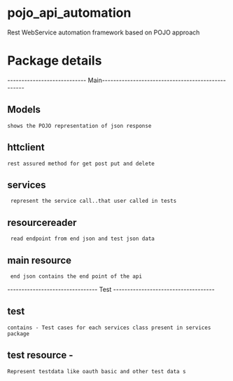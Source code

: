 # pojo_api_automation
Rest WebService automation framework based on POJO approach

# Package details

---------------------------- Main--------------------------------------------------


## Models 
	shows the POJO representation of json response

## httclient
	rest assured method for get post put and delete

## services 
	 represent the service call..that user called in tests

## resourcereader
	 read endpoint from end json and test json data 


## main resource
	 end json contains the end point of the api


-------------------------------- Test ------------------------------------

## test 
	contains - Test cases for each services class present in services package

## test resource -
	Represent testdata like oauth basic and other test data s 

